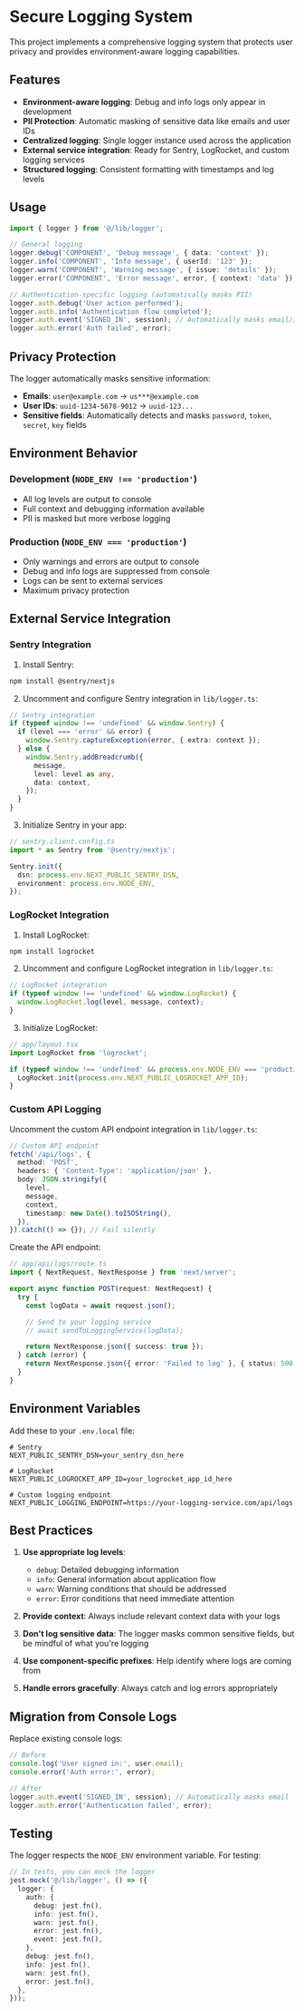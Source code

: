 # Secure Logging System

This project implements a comprehensive logging system that protects user privacy and provides environment-aware logging capabilities.

## Features

- **Environment-aware logging**: Debug and info logs only appear in development
- **PII Protection**: Automatic masking of sensitive data like emails and user IDs
- **Centralized logging**: Single logger instance used across the application
- **External service integration**: Ready for Sentry, LogRocket, and custom logging services
- **Structured logging**: Consistent formatting with timestamps and log levels

## Usage

```typescript
import { logger } from '@/lib/logger';

// General logging
logger.debug('COMPONENT', 'Debug message', { data: 'context' });
logger.info('COMPONENT', 'Info message', { userId: '123' });
logger.warn('COMPONENT', 'Warning message', { issue: 'details' });
logger.error('COMPONENT', 'Error message', error, { context: 'data' });

// Authentication-specific logging (automatically masks PII)
logger.auth.debug('User action performed');
logger.auth.info('Authentication flow completed');
logger.auth.event('SIGNED_IN', session); // Automatically masks email/ID
logger.auth.error('Auth failed', error);
```

## Privacy Protection

The logger automatically masks sensitive information:

- **Emails**: `user@example.com` → `us***@example.com`
- **User IDs**: `uuid-1234-5678-9012` → `uuid-123...`
- **Sensitive fields**: Automatically detects and masks `password`, `token`, `secret`, `key` fields

## Environment Behavior

### Development (`NODE_ENV !== 'production'`)

- All log levels are output to console
- Full context and debugging information available
- PII is masked but more verbose logging

### Production (`NODE_ENV === 'production'`)

- Only warnings and errors are output to console
- Debug and info logs are suppressed from console
- Logs can be sent to external services
- Maximum privacy protection

## External Service Integration

### Sentry Integration

1. Install Sentry:

```bash
npm install @sentry/nextjs
```

2. Uncomment and configure Sentry integration in `lib/logger.ts`:

```typescript
// Sentry integration
if (typeof window !== 'undefined' && window.Sentry) {
  if (level === 'error' && error) {
    window.Sentry.captureException(error, { extra: context });
  } else {
    window.Sentry.addBreadcrumb({
      message,
      level: level as any,
      data: context,
    });
  }
}
```

3. Initialize Sentry in your app:

```typescript
// sentry.client.config.ts
import * as Sentry from '@sentry/nextjs';

Sentry.init({
  dsn: process.env.NEXT_PUBLIC_SENTRY_DSN,
  environment: process.env.NODE_ENV,
});
```

### LogRocket Integration

1. Install LogRocket:

```bash
npm install logrocket
```

2. Uncomment and configure LogRocket integration in `lib/logger.ts`:

```typescript
// LogRocket integration
if (typeof window !== 'undefined' && window.LogRocket) {
  window.LogRocket.log(level, message, context);
}
```

3. Initialize LogRocket:

```typescript
// app/layout.tsx
import LogRocket from 'logrocket';

if (typeof window !== 'undefined' && process.env.NODE_ENV === 'production') {
  LogRocket.init(process.env.NEXT_PUBLIC_LOGROCKET_APP_ID);
}
```

### Custom API Logging

Uncomment the custom API endpoint integration in `lib/logger.ts`:

```typescript
// Custom API endpoint
fetch('/api/logs', {
  method: 'POST',
  headers: { 'Content-Type': 'application/json' },
  body: JSON.stringify({
    level,
    message,
    context,
    timestamp: new Date().toISOString(),
  }),
}).catch(() => {}); // Fail silently
```

Create the API endpoint:

```typescript
// app/api/logs/route.ts
import { NextRequest, NextResponse } from 'next/server';

export async function POST(request: NextRequest) {
  try {
    const logData = await request.json();

    // Send to your logging service
    // await sendToLoggingService(logData);

    return NextResponse.json({ success: true });
  } catch (error) {
    return NextResponse.json({ error: 'Failed to log' }, { status: 500 });
  }
}
```

## Environment Variables

Add these to your `.env.local` file:

```env
# Sentry
NEXT_PUBLIC_SENTRY_DSN=your_sentry_dsn_here

# LogRocket
NEXT_PUBLIC_LOGROCKET_APP_ID=your_logrocket_app_id_here

# Custom logging endpoint
NEXT_PUBLIC_LOGGING_ENDPOINT=https://your-logging-service.com/api/logs
```

## Best Practices

1. **Use appropriate log levels**:

   - `debug`: Detailed debugging information
   - `info`: General information about application flow
   - `warn`: Warning conditions that should be addressed
   - `error`: Error conditions that need immediate attention

2. **Provide context**: Always include relevant context data with your logs

3. **Don't log sensitive data**: The logger masks common sensitive fields, but be mindful of what you're logging

4. **Use component-specific prefixes**: Help identify where logs are coming from

5. **Handle errors gracefully**: Always catch and log errors appropriately

## Migration from Console Logs

Replace existing console logs:

```typescript
// Before
console.log('User signed in:', user.email);
console.error('Auth error:', error);

// After
logger.auth.event('SIGNED_IN', session); // Automatically masks email
logger.auth.error('Authentication failed', error);
```

## Testing

The logger respects the `NODE_ENV` environment variable. For testing:

```typescript
// In tests, you can mock the logger
jest.mock('@/lib/logger', () => ({
  logger: {
    auth: {
      debug: jest.fn(),
      info: jest.fn(),
      warn: jest.fn(),
      error: jest.fn(),
      event: jest.fn(),
    },
    debug: jest.fn(),
    info: jest.fn(),
    warn: jest.fn(),
    error: jest.fn(),
  },
}));
```
